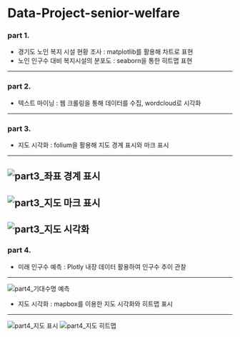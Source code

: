 # Data-Project-senior-welfare 

### part 1. 
- 경기도 노인 복지 시설 현황 조사 : matplotlib를 활용해 차트로 표현
- 노인 인구수 대비 복지시설의 분포도 : seaborn을 통한 히트맵 표현
------------------
### part 2.
- 텍스트 마이닝 : 웹 크롤링을 통해 데이터를 수집, wordcloud로 시각화
-----------------
### part 3.
- 지도 시각화 : folium을 활용해 지도 경계 표시와 마크 표시
---------------
![part3_좌표 경계 표시](https://user-images.githubusercontent.com/31722578/93659519-fae08f00-fa80-11ea-810c-a8809966f09d.PNG)
-------------
![part3_지도 마크 표시](https://user-images.githubusercontent.com/31722578/93659520-fd42e900-fa80-11ea-98d3-31646a07abab.PNG)
----------------
![part3_지도 시각화](https://user-images.githubusercontent.com/31722578/93659521-03d16080-fa81-11ea-9e4c-989f89321e35.PNG)
----------------

### part 4.
- 미래 인구수 예측 : Plotly 내장 데이터 활용하여 인구수 추이 관찰
-------------
![part4_기대수명 예측](https://user-images.githubusercontent.com/31722578/93659589-c1f4ea00-fa81-11ea-9642-46ceb12b3d62.PNG)
- 지도 시각화 : mapbox를 이용한 지도 시각화와 히트맵 표시
--------------
![part4_지도 표시](https://user-images.githubusercontent.com/31722578/93659590-c3bead80-fa81-11ea-8af2-d5e4f2b40e61.PNG)
![part4_지도 히트맵](https://user-images.githubusercontent.com/31722578/93659593-c4574400-fa81-11ea-9b47-85eb134cd2ef.PNG)

